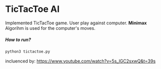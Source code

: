 # TicTacToe AI

Implemented TicTacToe game. User play against computer. **Minimax** Algorihm is used for the computer's moves.

##### How to run?
``` bash
python3 tictactoe.py
```
incluenced by: https://www.youtube.com/watch?v=5s_lGC2sxwQ&t=39s
